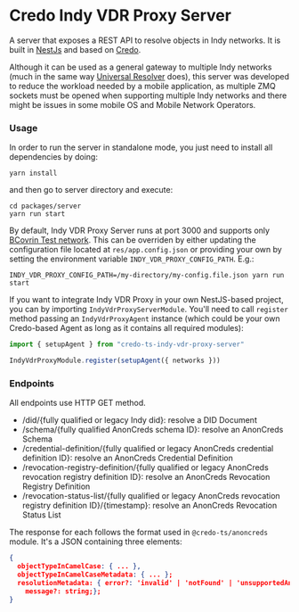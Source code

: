 # Credo Indy VDR Proxy Server

A server that exposes a REST API to resolve objects in Indy networks. It is built in [NestJs](https://github.com/nestjs/nest) and based on [Credo](https://github.com/openwallet-foundation/credo-ts).

Although it can be used as a general gateway to multiple Indy networks (much in the same way [Universal Resolver](https://dev.uniresolver.io/) does), this server was developed to reduce the workload needed by a mobile application, as multiple ZMQ sockets must be opened when supporting multiple Indy networks and there might be issues in some mobile OS and Mobile Network Operators.

### Usage

In order to run the server in standalone mode, you just need to install all dependencies by doing:

```
yarn install
```

and then go to server directory and execute:

```
cd packages/server
yarn run start
```

By default, Indy VDR Proxy Server runs at port 3000 and supports only [BCovrin Test network](http://test.bcovrin.vonx.io/). This can be overriden by either updating the configuration file located at `res/app.config.json` or providing your own by setting the environment variable `INDY_VDR_PROXY_CONFIG_PATH`. E.g.:

```
INDY_VDR_PROXY_CONFIG_PATH=/my-directory/my-config.file.json yarn run start
```

If you want to integrate Indy VDR Proxy in your own NestJS-based project, you can by importing `IndyVdrProxyServerModule`. You'll need to call `register` method passing an `IndyVdrProxyAgent` instance (which could be your own Credo-based Agent as long as it contains all required modules):

```ts
import { setupAgent } from "credo-ts-indy-vdr-proxy-server"

IndyVdrProxyModule.register(setupAgent({ networks }))
```

### Endpoints

All endpoints use HTTP GET method.

- /did/{fully qualified or legacy Indy did}: resolve a DID Document
- /schema/{fully qualified AnonCreds schema ID}: resolve an AnonCreds Schema
- /credential-definition/{fully qualified or legacy AnonCreds credential definition ID}: resolve an AnonCreds Credential Definition
- /revocation-registry-definition/{fully qualified or legacy AnonCreds revocation registry definition ID}: resolve an AnonCreds Revocation Registry Definition
- /revocation-status-list/{fully qualified or legacy AnonCreds revocation registry definition ID}/{timestamp}: resolve an AnonCreds Revocation Status List

The response for each follows the format used in `@credo-ts/anoncreds` module. It's a JSON containing three elements:

```json
{
  objectTypeInCamelCase: { ... },
  objectTypeInCamelCaseMetadata: { ... };
  resolutionMetadata: { error?: 'invalid' | 'notFound' | 'unsupportedAnonCredsMethod' | string;
    message?: string;};
}
```
